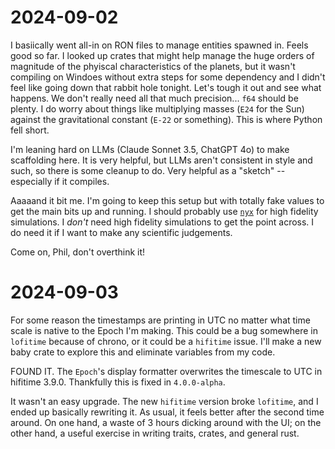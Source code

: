 # 2024-09-02
I basiically went all-in on RON files to manage entities spawned in. Feels good
so far. I looked up crates that might help manage the huge orders of magnitude
of the phyiscal characteristics of the planets, but it wasn't compiling on
Windoes without extra steps for some dependency and I didn't feel like going
down that rabbit hole tonight. Let's tough it out and see what happens. We don't
really need all that much precision... `f64` should be plenty. I do worry about
things like multiplying masses (`E24` for the Sun) against the gravitational
constant (`E-22` or something). This is where Python fell short.

I'm leaning hard on LLMs (Claude Sonnet 3.5, ChatGPT 4o) to make scaffolding
here. It is very helpful, but LLMs aren't consistent in style and such, so there
is some cleanup to do. Very helpful as a "sketch" -- especially if it compiles.

Aaaaand it bit me. I'm going to keep this setup but with totally fake values to
get the main bits up and running. I should probably use
[`nyx`](https://github.com/nyx-space/nyx/tree/master/examples/04_lro_od) for
high fidelity simulations. I _don't_ need high fidelity simulations to get the
point across. I do need it if I want to make any scientific judgements.

Come on, Phil, don't overthink it!

# 2024-09-03
For some reason the timestamps are printing in UTC no matter what time scale is
native to the Epoch I'm making. This could be a bug somewhere in `lofitime`
because of chrono, or it could be a `hifitime` issue. I'll make a new baby crate
to explore this and eliminate variables from my code.

FOUND IT. The `Epoch`'s display formatter overwrites the timescale to UTC in
hifitime 3.9.0. Thankfully this is fixed in `4.0.0-alpha`.

It wasn't an easy upgrade. The new `hifitime` version broke `lofitime`, and I
ended up basically rewriting it. As usual, it feels better after the second time
around. On one hand, a waste of 3 hours dicking around with the UI; on the other
hand, a useful exercise in writing traits, crates, and general rust.
